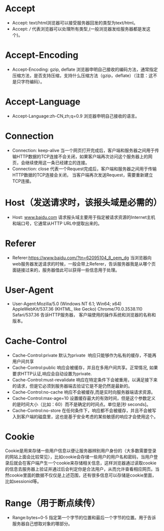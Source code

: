 # Accept
- Accept: text/html浏览器可以接受服务器回发的类型为text/html。
- Accept: */* 代表浏览器可以处理所有类型,(一般浏览器发给服务器都是发这个)。

# Accept-Encoding
- Accept-Encoding: gzip, deflate 浏览器申明自己接收的编码方法，通常指定压缩方法，是否支持压缩，支持什么压缩方法（gzip，deflate）（注意：这不是只字符编码）。

# Accept-Language
- Accept-Language:zh-CN,zh;q=0.9 浏览器申明自己接收的语言。

# Connection
- Connection: keep-alive 当一个网页打开完成后，客户端和服务器之间用于传输HTTP数据的TCP连接不会关闭，如果客户端再次访问这个服务器上的网页，会继续使用这一条已经建立的连接。  
- Connection: close 代表一个Request完成后，客户端和服务器之间用于传输HTTP数据的TCP连接会关闭， 当客户端再次发送Request，需要重新建立TCP连接。  

# Host（发送请求时，该报头域是必需的）
- Host: www.baidu.com 请求报头域主要用于指定被请求资源的Internet主机和端口号，它通常从HTTP URL中提取出来的。

# Referer
- Referer:https://www.baidu.com/?tn=62095104_8_oem_dg 当浏览器向web服务器发送请求的时候，一般会带上Referer，告诉服务器我是从哪个页面链接过来的，服务器借此可以获得一些信息用于处理。  

# User-Agent
- User-Agent:Mozilla/5.0 (Windows NT 6.1; Win64; x64) AppleWebKit/537.36 (KHTML, like Gecko) Chrome/70.0.3538.110 Safari/537.36 告诉HTTP服务器， 客户端使用的操作系统和浏览器的名称和版本。

# Cache-Control
- Cache-Control:private 默认为private  响应只能够作为私有的缓存，不能再用户间共享
- Cache-Control:public 响应会被缓存，并且在多用户间共享。正常情况, 如果要求HTTP认证,响应会自动设置为private.  
- Cache-Control:must-revalidate 响应在特定条件下会被重用，以满足接下来的请求，但是它必须到服务器端去验证它是不是仍然是最新的。  
- Cache-Control:no-cache 响应不会被缓存,而是实时向服务器端请求资源。  
- Cache-Control:max-age=10 设置缓存最大的有效时间，但是这个参数定义的是时间大小（比如：60）而不是确定的时间点。单位是[秒 seconds]。  
- Cache-Control:no-store 在任何条件下，响应都不会被缓存，并且不会被写入到客户端的磁盘里，这也是基于安全考虑的某些敏感的响应才会使用这个。

# Cookie
Cookie是用来存储一些用户信息以便让服务器辨别用户身份的（大多数需要登录的网站上面会比较常见），比如cookie会存储一些用户的用户名和密码，当用户登录后就会在客户端产生一个cookie来存储相关信息，这样浏览器通过读取cookie的信息去服务器上验证并通过后会判定你是合法用户，从而允许查看相应网页。当然cookie里面的数据不仅仅是上述范围，还有很多信息可以存储是cookie里面，比如sessionid等。

# Range（用于断点续传）
- Range:bytes=0-5 指定第一个字节的位置和最后一个字节的位置。用于告诉服务器自己想取对象的哪部分。